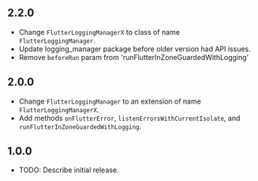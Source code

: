 ## 2.2.0

* Change `FlutterLoggingManagerX` to class of name `FlutterLoggingManager`.
* Update logging_manager package before older version had API issues.
* Remove `beforeRun` param from 'runFlutterInZoneGuardedWithLogging'

## 2.0.0

* Change `FlutterLoggingManager` to an extension of name `FlutterLoggingManagerX`.
* Add methods `onFlutterError`, `listenErrorsWithCurrentIsolate`, and `runFlutterInZoneGuardedWithLogging`.

## 1.0.0

* TODO: Describe initial release.
